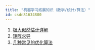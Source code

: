 ```yaml
---
title: "机器学习拓展知识（数学/统计/算法）"
id: csdn81634800
---
```


1.  [极大似然估计详解](https://blog.csdn.net/zengxiantao1994/article/details/72787849)
2.  [矩阵求导](https://blog.csdn.net/nomadlx53/article/details/50849941)
3.  [几种常见的优化算法](http://www.cnblogs.com/maybe2030/p/4751804.html)